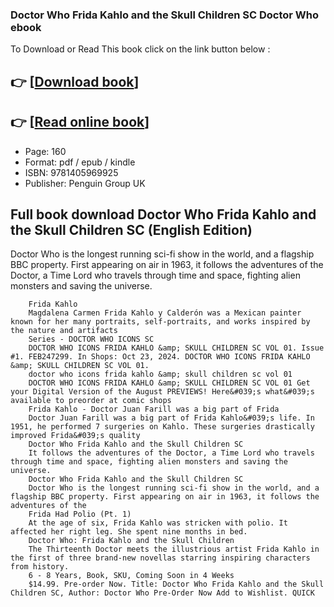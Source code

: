 ### Doctor Who Frida Kahlo and the Skull Children SC Doctor Who ebook

To Download or Read This book click on the link button below :

## 👉  [**[Download book](http://get-pdfs.com/download.php?group=book&from=github.com&id=721474&lnk=1081 "Download book")**]

## 👉  [**[Read online book](http://get-pdfs.com/download.php?group=book&from=github.com&id=721474&lnk=1081 "Read online book")**]


* Page: 160
* Format: pdf / epub / kindle
* ISBN: 9781405969925
* Publisher: Penguin Group UK



## Full book download Doctor Who Frida Kahlo and the Skull Children SC  (English Edition)



Doctor Who is the longest running sci-fi show in the world, and a flagship BBC property. First appearing on air in 1963, it follows the adventures of the Doctor, a Time Lord who travels through time and space, fighting alien monsters and saving the universe.


        Frida Kahlo
        Magdalena Carmen Frida Kahlo y Calderón was a Mexican painter known for her many portraits, self-portraits, and works inspired by the nature and artifacts 
        Series - DOCTOR WHO ICONS SC
        DOCTOR WHO ICONS FRIDA KAHLO &amp; SKULL CHILDREN SC VOL 01. Issue #1. FEB247299. In Shops: Oct 23, 2024. DOCTOR WHO ICONS FRIDA KAHLO &amp; SKULL CHILDREN SC VOL 01.
        doctor who icons frida kahlo &amp; skull children sc vol 01
        DOCTOR WHO ICONS FRIDA KAHLO &amp; SKULL CHILDREN SC VOL 01 Get your Digital Version of the August PREVIEWS! Here&#039;s what&#039;s available to preorder at comic shops 
        Frida Kahlo - Doctor Juan Farill was a big part of Frida
        Doctor Juan Farill was a big part of Frida Kahlo&#039;s life. In 1951, he performed 7 surgeries on Kahlo. These surgeries drastically improved Frida&#039;s quality
        Doctor Who Frida Kahlo and the Skull Children SC
        It follows the adventures of the Doctor, a Time Lord who travels through time and space, fighting alien monsters and saving the universe.
        Doctor Who Frida Kahlo and the Skull Children SC
        Doctor Who is the longest running sci-fi show in the world, and a flagship BBC property. First appearing on air in 1963, it follows the adventures of the 
        Frida Had Polio (Pt. 1)
        At the age of six, Frida Kahlo was stricken with polio. It affected her right leg. She spent nine months in bed.
        Doctor Who: Frida Kahlo and the Skull Children
        The Thirteenth Doctor meets the illustrious artist Frida Kahlo in the first of three brand-new novellas starring inspiring characters from history.
        6 - 8 Years, Book, SKU, Coming Soon in 4 Weeks
        $14.99. Pre-order Now. Title: Doctor Who Frida Kahlo and the Skull Children SC, Author: Doctor Who Pre-Order Now Add to Wishlist. QUICK 
    




